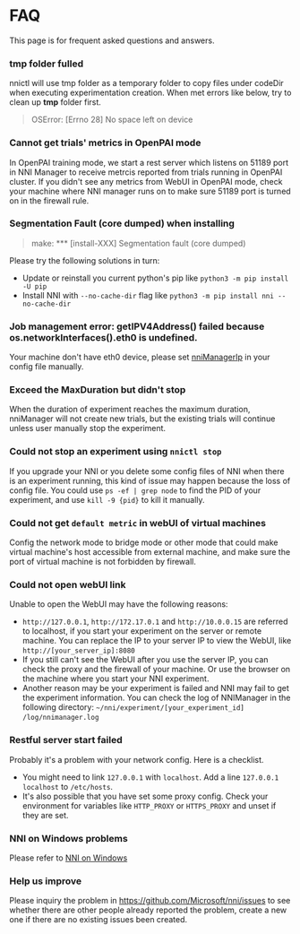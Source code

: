 # FAQ

This page is for frequent asked questions and answers.

### tmp folder fulled
nnictl will use tmp folder as a temporary folder to copy files under codeDir when executing experimentation creation.
When met errors like below, try to clean up **tmp** folder first.
> OSError: [Errno 28] No space left on device

### Cannot get trials' metrics in OpenPAI mode
In OpenPAI training mode, we start a rest server which listens on 51189 port in NNI Manager to receive metrcis reported from trials running in OpenPAI cluster. If you didn't see any metrics from WebUI in OpenPAI mode, check your machine where NNI manager runs on to make sure 51189 port is turned on in the firewall rule.

### Segmentation Fault (core dumped) when installing
> make: *** [install-XXX] Segmentation fault (core dumped)

Please try the following solutions in turn:
* Update or reinstall you current python's pip like `python3 -m pip install -U pip`
* Install NNI with `--no-cache-dir` flag like `python3 -m pip install nni --no-cache-dir`

### Job management error: getIPV4Address() failed because os.networkInterfaces().eth0 is undefined.
Your machine don't have eth0 device, please set [nniManagerIp](ExperimentConfig.md) in your config file manually.

### Exceed the MaxDuration but didn't stop
When the duration of experiment reaches the maximum duration, nniManager will not create new trials, but the existing trials will continue unless user manually stop the experiment.

### Could not stop an experiment using `nnictl stop`
If you upgrade your NNI or you delete some config files of NNI when there is an experiment running, this kind of issue may happen because the loss of config file. You could use `ps -ef | grep node` to find the PID of your experiment, and use `kill -9 {pid}` to kill it manually.

### Could not get `default metric` in webUI of virtual machines
Config the network mode to bridge mode or other mode that could make virtual machine's host accessible from external machine, and make sure the port of virtual machine is not forbidden by firewall.

### Could not open webUI link
Unable to open the WebUI may have the following reasons:

* `http://127.0.0.1`, `http://172.17.0.1` and `http://10.0.0.15` are referred to localhost, if you start your experiment on the server or remote machine. You can replace the IP to your server IP to view the WebUI, like `http://[your_server_ip]:8080`
* If you still can't see the WebUI after you use the server IP, you can check the proxy and the firewall of your machine. Or use the browser on the machine where you start your NNI experiment.
* Another reason may be your experiment is failed and NNI may fail to get the experiment information. You can check the log of NNIManager in the following directory: `~/nni/experiment/[your_experiment_id]` `/log/nnimanager.log`

### Restful server start failed

Probably it's a problem with your network config. Here is a checklist.

* You might need to link `127.0.0.1` with `localhost`. Add a line `127.0.0.1 localhost` to `/etc/hosts`.
* It's also possible that you have set some proxy config. Check your environment for variables like `HTTP_PROXY` or `HTTPS_PROXY` and unset if they are set.


### NNI on Windows problems
Please refer to [NNI on Windows](InstallationWin.md#FAQ)

### Help us improve
Please inquiry the problem in https://github.com/Microsoft/nni/issues to see whether there are other people already reported the problem, create a new one if there are no existing issues been created.
